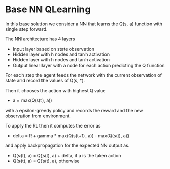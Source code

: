 # Base NN QLearning

In this base solution we consider a NN that learns the Q(s, a) function with single step forward.

The NN architecture has 4 layers

- Input layer based on state observation
- Hidden layer with h nodes and tanh activation
- Hidden layer with h nodes and tanh activation
- Output linear layer with a node for each action predicting the Q function

For each step the agent feeds the network with the current observation of state and record the values of Q(s, *).

Then it chooses the action with highest Q value

- a = max(Q(s(t), a))

with a epsilon-greedy policy and records the reward and the new observation from environment.

To apply the RL then it computes the error as 

- delta = R + gamma * max(Q(s(t+1), a)) - max(Q(s(t), a))

and apply backpropagation for the expected NN output as 

- Q(s(t), a) = Q(s(t), a) + delta, if a is the taken action
- Q(s(t), a) = Q(s(t), a), otherwise
